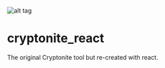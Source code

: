 ![alt tag](https://raw.githubusercontent.com/Olwiba/cryptonite_react/public/resources/images/cryptonite-logo.png)
# cryptonite_react
The original Cryptonite tool but re-created with react.
